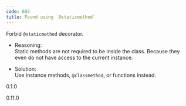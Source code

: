 ```yaml
---
code: 602
title: Found using `@staticmethod`
---
```


Forbid `@staticmethod` decorator.

  - Reasoning:  
    Static methods are not required to be inside the class. Because they
    even do not have access to the current instance.

  - Solution:  
    Use instance methods, `@classmethod`, or functions instead.

<div class="versionadded">

0.1.0

</div>

<div class="versionchanged">

0.11.0

</div>